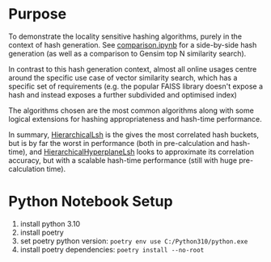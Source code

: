 # Purpose

To demonstrate the locality sensitive hashing algorithms, purely in the context of hash generation. See [comparison.ipynb](comparison.ipynb) for a side-by-side hash generation (as well as a comparison to Gensim top N similarity search).

In contrast to this hash generation context, almost all online usages centre around the specific use case of vector similarity search, which has a specific set of requirements (e.g. the popular FAISS library doesn't expose a hash and instead exposes a further subdivided and optimised index)

The algorithms chosen are the most common algorithms along with some logical extensions for hashing appropriateness and hash-time performance.

In summary, [HierarchicalLsh](algorithms/HierarchicalLsh.py) is the gives the most correlated hash buckets, but is by far the worst in performance (both in pre-calculation and hash-time), and [HierarchicalHyperplaneLsh](algorithms/HierarchicalHyperplaneLsh.py) looks to approximate its correlation accuracy, but with a scalable hash-time performance (still with huge pre-calculation time).

# Python Notebook Setup

1. install python 3.10
1. install poetry
1. set poetry python version: `poetry env use C:/Python310/python.exe`
1. install poetry dependencies: `poetry install --no-root`
